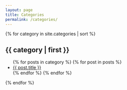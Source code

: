 ```yaml
---
layout: page
title: Categories
permalink: /categories/
---
```


{% for category in site.categories | sort %}
## {{ category | first }}
<ul>
    {% for posts in category %}
        {% for post in posts %}
            <li><a href="{{ post.url }}">{{ post.title }}</a></li>
        {% endfor %}
    {% endfor %}
</ul>
{% endfor %}